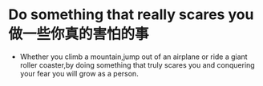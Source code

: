 # Do something that really scares you 做一些你真的害怕的事
* Whether you climb a mountain,jump out of an airplane or ride a giant roller coaster,by doing something that truly scares you and conquering your fear you will grow as a person.